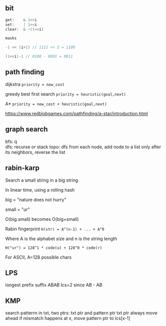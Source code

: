 

## bit 
```c
get:    & 1<<i
set:    | 1<<i
clear:  & ~(1<<i)

masks

-1 << (i+1) // 1111 << 2 = 1100 

(1<<i)-1 // 0100 - 0001 = 0011 
```

## path finding 

dijkstra `priority = new_cost`

greedy best first search  `priority = heuristic(goal,next)`

A* `priority = new_cost + heuristic(goal,next)`

<https://www.redblobgames.com/pathfinding/a-star/introduction.html>


## graph search

bfs: q   
dfs: recurse or stack 
topo: dfs from each node, add node to a list only after its neighbors, reverse the list

## rabin-karp 

Search a small string in a big string

In linear time, using a rolling hash 

big = "nature does not hurry"

small = "ur"

O(big.small) becomes O(big+small)

Rabin fingerprint `H(str) = A^(n-1) + ... + A^0`

Where A is the alphabet size and n is the string length 

`H("ur") = 128^1 * code(u) + 128^0 * code(r)`

For ASCII, A=128 possible chars

## LPS
longest prefix suffix 
ABAB lcs=2 since AB - AB

## KMP 
search patterrn in txt, 
two ptrs: txt ptr and pattern ptr 
txt ptr always move ahead
if mismatch happens at x, move pattern ptr to lcs[x-1]



